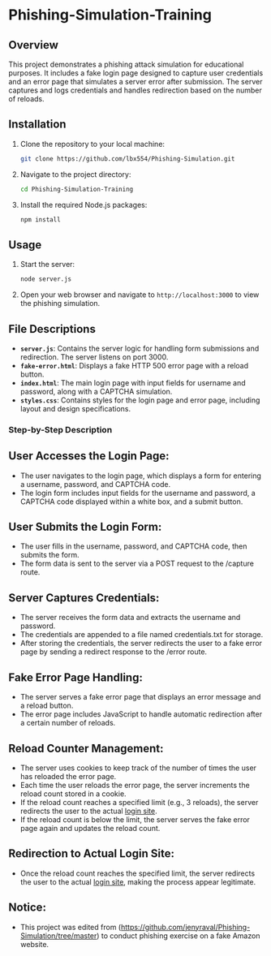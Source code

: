 # Phishing-Simulation-Training

## Overview

This project demonstrates a phishing attack simulation for educational purposes. It includes a fake login page designed to capture user credentials and an error page that simulates a server error after submission. The server captures and logs credentials and handles redirection based on the number of reloads.

## Installation

1. Clone the repository to your local machine:
    ```bash
    git clone https://github.com/lbx554/Phishing-Simulation.git
    ```
2. Navigate to the project directory:
    ```bash
    cd Phishing-Simulation-Training
    ```
3. Install the required Node.js packages:
    ```bash
    npm install
    ```

## Usage

1. Start the server:
    ```bash
    node server.js
    ```
2. Open your web browser and navigate to `http://localhost:3000` to view the phishing simulation.

## File Descriptions

- **`server.js`**: Contains the server logic for handling form submissions and redirection. The server listens on port 3000.
- **`fake-error.html`**: Displays a fake HTTP 500 error page with a reload button.
- **`index.html`**: The main login page with input fields for username and password, along with a CAPTCHA simulation.
- **`styles.css`**: Contains styles for the login page and error page, including layout and design specifications.

### Step-by-Step Description
## User Accesses the Login Page:

- The user navigates to the login page, which displays a form for entering a username, password, and CAPTCHA code.
- The login form includes input fields for the username and password, a CAPTCHA code displayed within a white box, and a submit button.


## User Submits the Login Form:

- The user fills in the username, password, and CAPTCHA code, then submits the form.
- The form data is sent to the server via a POST request to the /capture route.


## Server Captures Credentials:

- The server receives the form data and extracts the username and password.
- The credentials are appended to a file named credentials.txt for storage.
- After storing the credentials, the server redirects the user to a fake error page by sending a redirect response to the /error route.


## Fake Error Page Handling:

- The server serves a fake error page that displays an error message and a reload button.
- The error page includes JavaScript to handle automatic redirection after a certain number of reloads.


## Reload Counter Management:

- The server uses cookies to keep track of the number of times the user has reloaded the error page.
- Each time the user reloads the error page, the server increments the reload count stored in a cookie.
- If the reload count reaches a specified limit (e.g., 3 reloads), the server redirects the user to the actual [login site](https://www.amazon.com/ap/signin?openid.pape.max_auth_age=0&openid.return_to=https%3A%2F%2Fwww.amazon.com%2Flog%2Fs%3Fk%3Dlog%2Bin%26ref_%3Dnav_ya_signin&openid.identity=http%3A%2F%2Fspecs.openid.net%2Fauth%2F2.0%2Fidentifier_select&openid.assoc_handle=usflex&openid.mode=checkid_setup&openid.claimed_id=http%3A%2F%2Fspecs.openid.net%2Fauth%2F2.0%2Fidentifier_select&openid.ns=http%3A%2F%2Fspecs.openid.net%2Fauth%2F2.0).
- If the reload count is below the limit, the server serves the fake error page again and updates the reload count.


## Redirection to Actual Login Site:

- Once the reload count reaches the specified limit, the server redirects the user to the actual [login site](https://www.amazon.com/ap/signin?openid.pape.max_auth_age=0&openid.return_to=https%3A%2F%2Fwww.amazon.com%2Flog%2Fs%3Fk%3Dlog%2Bin%26ref_%3Dnav_ya_signin&openid.identity=http%3A%2F%2Fspecs.openid.net%2Fauth%2F2.0%2Fidentifier_select&openid.assoc_handle=usflex&openid.mode=checkid_setup&openid.claimed_id=http%3A%2F%2Fspecs.openid.net%2Fauth%2F2.0%2Fidentifier_select&openid.ns=http%3A%2F%2Fspecs.openid.net%2Fauth%2F2.0), making the process appear legitimate.

## Notice:
- This project was edited from (https://github.com/jenyraval/Phishing-Simulation/tree/master) to conduct phishing exercise on a fake Amazon website.

